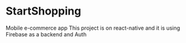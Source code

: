 # StartShopping
Mobile e-commerce app
This project is on react-native and it is using Firebase as a backend and Auth
